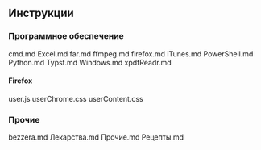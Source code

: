 ## Инструкции

### Программное обеспечение
cmd.md
Excel.md
far.md
ffmpeg.md
firefox.md
iTunes.md
PowerShell.md
Python.md
Typst.md
Windows.md
xpdfReadr.md

#### Firefox
user.js
userChrome.css
userContent.css

### Прочие

bezzera.md
Лекарства.md
Прочие.md
Рецепты.md